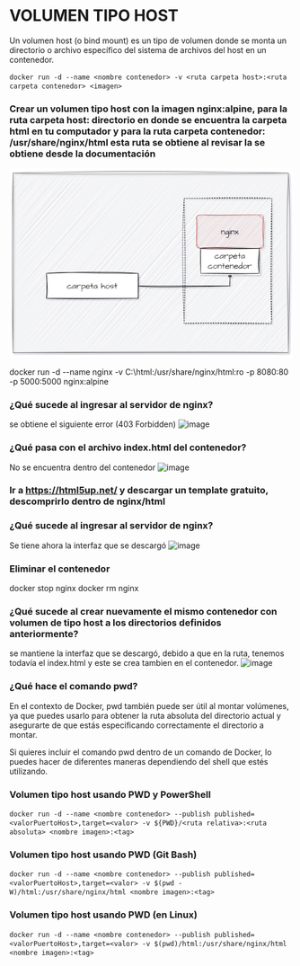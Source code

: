 # VOLUMEN TIPO HOST
Un volumen host (o bind mount) es un tipo de volumen donde se monta un directorio o archivo específico del sistema de archivos del host en un contenedor.

```
docker run -d --name <nombre contenedor> -v <ruta carpeta host>:<ruta carpeta contenedor> <imagen> 
```

### Crear un volumen tipo host con la imagen nginx:alpine, para la ruta carpeta host: directorio en donde se encuentra la carpeta html en tu computador y para la ruta carpeta contenedor: /usr/share/nginx/html esta ruta se obtiene al revisar la se obtiene desde la documentación
![Volúmenes](imagenes/volumen-host.PNG)

docker run -d --name nginx -v C:\html:/usr/share/nginx/html:ro -p 8080:80 -p 5000:5000 nginx:alpine

### ¿Qué sucede al ingresar al servidor de nginx?
se obtiene el siguiente error (403 Forbidden)
![image](https://github.com/xknuclesx/2024A-ISWD633-GR1/assets/120606471/7ee79b9c-3804-4724-9101-498783e5d22a)

### ¿Qué pasa con el archivo index.html del contenedor?
No se encuentra dentro del contenedor
![image](https://github.com/xknuclesx/2024A-ISWD633-GR1/assets/120606471/8e98864a-7539-49c6-864f-dd8520bae22e)

### Ir a https://html5up.net/ y descargar un template gratuito, descomprirlo dentro de nginx/html
### ¿Qué sucede al ingresar al servidor de nginx?
Se tiene ahora la interfaz que se descargó 
![image](https://github.com/xknuclesx/2024A-ISWD633-GR1/assets/120606471/654028c6-91ff-404d-b1a2-1b2767d195c9)

### Eliminar el contenedor

docker stop nginx
docker rm nginx 

### ¿Qué sucede al crear nuevamente el mismo contenedor con volumen de tipo host a los directorios definidos anteriormente?
se mantiene la interfaz que se descargó, debido a que en la ruta, tenemos todavía el index.html y este se crea tambien en el contenedor.
![image](https://github.com/xknuclesx/2024A-ISWD633-GR1/assets/120606471/b930a347-5434-44e7-8b80-238d1d845a2e)

### ¿Qué hace el comando pwd?
En el contexto de Docker, pwd también puede ser útil al montar volúmenes, ya que puedes usarlo para obtener la ruta absoluta del directorio actual y asegurarte de que estás especificando correctamente el directorio a montar.

Si quieres incluir el comando pwd dentro de un comando de Docker, lo puedes hacer de diferentes maneras dependiendo del shell que estés utilizando.


### Volumen tipo host usando PWD y PowerShell
```
docker run -d --name <nombre contenedor> --publish published=<valorPuertoHost>,target=<valor> -v ${PWD}/<ruta relativa>:<ruta absoluta> <nombre imagen>:<tag> 
```

### Volumen tipo host usando PWD (Git Bash)

```
docker run -d --name <nombre contenedor> --publish published=<valorPuertoHost>,target=<valor> -v $(pwd -W)/html:/usr/share/nginx/html <nombre imagen>:<tag> 
```

### Volumen tipo host usando PWD (en Linux)

```
docker run -d --name <nombre contenedor> --publish published=<valorPuertoHost>,target=<valor> -v $(pwd)/html:/usr/share/nginx/html <nombre imagen>:<tag> 
```

